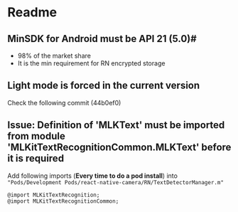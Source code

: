 # Readme
## MinSDK for Android must be API 21 (5.0)#
- 98% of the market share
- It is the min requirement for RN encrypted storage

## Light mode is forced in the current version
Check the following commit (44b0ef0)

## Issue: Definition of 'MLKText' must be imported from module 'MLKitTextRecognitionCommon.MLKText' before it is required
Add following imports (**Every time to do a pod install**) into `"Pods/Development Pods/react-native-camera/RN/TextDetectorManager.m"`
```
@import MLKitTextRecognition;
@import MLKitTextRecognitionCommon;
```